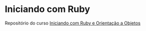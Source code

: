 # Iniciando com Ruby

Repositório do curso [Iniciando com Ruby e Orientação a Objetos](https://www.udemy.com/share/101zuwBEcZcVZVTXQ=/) 
